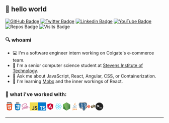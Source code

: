 ## 👋 hello world

[![GitHub Badge](https://img.shields.io/badge/-mikedelgaudio-black?style=flat-square&logo=github&logoColor=white&link=https://github.com/mikedelgaudio/)][github]
[![Twitter Badge](https://img.shields.io/badge/-delgaudiomike-1DA1F2?style=flat-square&logo=twitter&logoColor=white&link=https://twitter.com/delgaudiomike/)][twitter]
[![Linkedin Badge](https://img.shields.io/badge/-michaeldelgaudio-0072b1?style=flat-square&logo=Linkedin&logoColor=white&link=https://www.linkedin.com/in/michael-delgaudio/)][linkedin]
[![YouTube Badge](https://img.shields.io/badge/-mikedelgaudio-ff0000?style=flat-square&logo=YouTube&logoColor=white)][youtube]
![Repos Badge](https://badges.pufler.dev/repos/mikedelgaudio?style=flat-square)
![Visits Badge](https://badges.pufler.dev/visits/mikedelgaudio/mikedelgaudio?style=flat-square)

### 🔍 whoami

- 💻 I'm a software engineer intern working on Colgate's e-commerce team.
- 🏫 I'm a senior computer science student at [Stevens Institute of Technology](https://www.stevens.edu/).
- 💬 Ask me about JavaScript, React, Angular, CSS, or Containerization.
- 🌱 I'm learning [Mobx][mobx] and the inner workings of React.

### 📎 what i've worked with:

[<img align="left" alt="HTML" width="26px" src="https://raw.githubusercontent.com/github/explore/80688e429a7d4ef2fca1e82350fe8e3517d3494d/topics/html/html.png" />][website]
[<img align="left" alt="CSS" width="26px" src="https://raw.githubusercontent.com/github/explore/80688e429a7d4ef2fca1e82350fe8e3517d3494d/topics/css/css.png" />][website]
[<img align="left" alt="Sass" width="26px" src="https://raw.githubusercontent.com/github/explore/80688e429a7d4ef2fca1e82350fe8e3517d3494d/topics/sass/sass.png" />][website]
[<img align="left" alt="JavaScript" width="26px" src="https://raw.githubusercontent.com/github/explore/80688e429a7d4ef2fca1e82350fe8e3517d3494d/topics/javascript/javascript.png" />][website]
[<img align="left" alt="TypeScript" width="26px" src="https://raw.githubusercontent.com/github/explore/80688e429a7d4ef2fca1e82350fe8e3517d3494d/topics/typescript/typescript.png" />][website]
[<img align="left" alt="Angular" width="26px" src="https://raw.githubusercontent.com/github/explore/80688e429a7d4ef2fca1e82350fe8e3517d3494d/topics/angular/angular.png" />][website]
[<img align="left" alt="React" width="26px" src="https://raw.githubusercontent.com/github/explore/80688e429a7d4ef2fca1e82350fe8e3517d3494d/topics/react/react.png" />][website]
[<img align="left" alt="Node.js" width="26px" src="https://raw.githubusercontent.com/github/explore/80688e429a7d4ef2fca1e82350fe8e3517d3494d/topics/nodejs/nodejs.png" />][website]
[<img align="left" alt="Java" width="26px" src="https://raw.githubusercontent.com/github/explore/80688e429a7d4ef2fca1e82350fe8e3517d3494d/topics/java/java.png" />][website]
[<img align="left" alt="PostgreSQL" width="26px" src="https://raw.githubusercontent.com/github/explore/80688e429a7d4ef2fca1e82350fe8e3517d3494d/topics/postgresql/postgresql.png" />][website]
[<img align="left" alt="Git" width="26px" src="https://raw.githubusercontent.com/github/explore/80688e429a7d4ef2fca1e82350fe8e3517d3494d/topics/git/git.png" />][website]
[<img align="left" alt="Terminal" width="26px" src="https://raw.githubusercontent.com/github/explore/80688e429a7d4ef2fca1e82350fe8e3517d3494d/topics/terminal/terminal.png" />][website]

<br />
<br />

---

[website]: https://delgaudio.dev
[youtube]: https://www.youtube.com/c/MikeDelGaudio
[linkedin]: https://www.linkedin.com/in/michael-delgaudio/
[twitter]: https://twitter.com/delgaudiomike
[github]: https://github.com/mikedelgaudio
[mobx]: https://github.com/mobxjs/mobx
